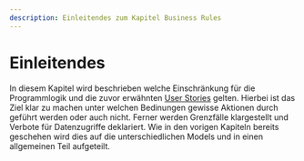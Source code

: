 ```yaml
---
description: Einleitendes zum Kapitel Business Rules
---
```



# Einleitendes

In diesem Kapitel wird beschrieben welche Einschränkung für die Programmlogik und die zuvor erwähnten 
[User Stories](user-stories/introduction.md) gelten. Hierbei ist das Ziel klar zu machen unter welchen Bedinungen
gewisse Aktionen durch geführt werden oder auch nicht. Ferner werden Grenzfälle klargestellt und Verbote für 
Datenzugriffe deklariert. Wie in den vorigen Kapiteln bereits geschehen wird dies auf die unterschiedlichen Models und
in einen allgemeinen Teil aufgeteilt.



